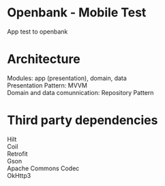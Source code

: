 # Openbank - Mobile Test

App test to openbank<br />

# Architecture

Modules: app (presentation), domain, data<br />
Presentation Pattern: MVVM<br />
Domain and data comunnication: Repository Pattern<br />

# Third party dependencies

Hilt<br />
Coil<br />
Retrofit<br />
Gson<br />
Apache Commons Codec<br />
OkHttp3<br />
